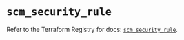 # `scm_security_rule`

Refer to the Terraform Registry for docs: [`scm_security_rule`](https://registry.terraform.io/providers/paloaltonetworks/scm/1.0.2/docs/resources/security_rule).
